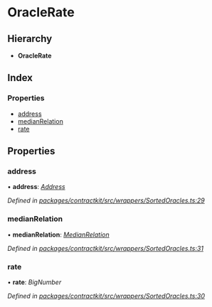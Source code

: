 # OracleRate

## Hierarchy

* **OracleRate**

## Index

### Properties

* [address]()
* [medianRelation]()
* [rate]()

## Properties

### address

• **address**: [_Address_]()

_Defined in_ [_packages/contractkit/src/wrappers/SortedOracles.ts:29_](https://github.com/celo-org/celo-monorepo/blob/master/packages/contractkit/src/wrappers/SortedOracles.ts#L29)

### medianRelation

• **medianRelation**: [_MedianRelation_]()

_Defined in_ [_packages/contractkit/src/wrappers/SortedOracles.ts:31_](https://github.com/celo-org/celo-monorepo/blob/master/packages/contractkit/src/wrappers/SortedOracles.ts#L31)

### rate

• **rate**: _BigNumber_

_Defined in_ [_packages/contractkit/src/wrappers/SortedOracles.ts:30_](https://github.com/celo-org/celo-monorepo/blob/master/packages/contractkit/src/wrappers/SortedOracles.ts#L30)

